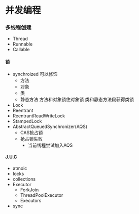 # 并发编程

### 多线程创建
- Thread
- Runnable
- Callable
#### 锁
- synchroized
  可以修饰
  - 方法
  - 对象
  - 类
  - 静态方法
  方法和对象锁住对象锁
  类和静态方法段获得类锁
- Lock
- Reentrant
- ReentrantReadWriteLock
- StampedLock
- AbstractQueuedSynchronizer(AQS)
  - CAS抢占锁
   - 抢占锁失败 
      - 当前线程尝试加入AQS  
#### J.U.C
- atmoic
- locks
- collections
- Executor
  - ForkJoin
  - ThreadPoolExecutor
  - Executors
- sync